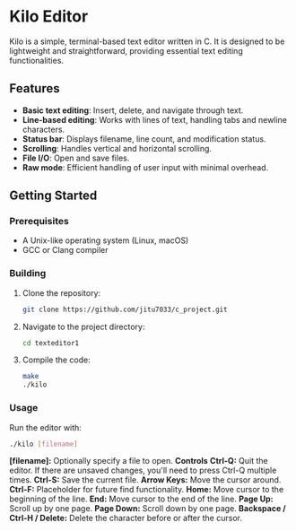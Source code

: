 # Kilo Editor

Kilo is a simple, terminal-based text editor written in C. It is designed to be lightweight and straightforward, providing essential text editing functionalities.

## Features

- **Basic text editing**: Insert, delete, and navigate through text.
- **Line-based editing**: Works with lines of text, handling tabs and newline characters.
- **Status bar**: Displays filename, line count, and modification status.
- **Scrolling**: Handles vertical and horizontal scrolling.
- **File I/O**: Open and save files.
- **Raw mode**: Efficient handling of user input with minimal overhead.

## Getting Started

### Prerequisites

- A Unix-like operating system (Linux, macOS)
- GCC or Clang compiler

### Building

1. Clone the repository:
    ```bash
    git clone https://github.com/jitu7033/c_project.git
    ```
2. Navigate to the project directory:
    ```bash
    cd texteditor1
    ```
3. Compile the code:
    ```bash
    make
    ./kilo
    ```

### Usage

Run the editor with:
```bash
./kilo [filename]
```
**[filename]:** Optionally specify a file to open.
**Controls**
**Ctrl-Q:** Quit the editor. If there are unsaved changes, you'll need to press Ctrl-Q multiple times.
**Ctrl-S:** Save the current file.
**Arrow Keys:** Move the cursor around.
**Ctrl-F:** Placeholder for future find functionality.
**Home:** Move cursor to the beginning of the line.
**End:** Move cursor to the end of the line.
**Page Up:** Scroll up by one page.
**Page Down:** Scroll down by one page.
**Backspace / Ctrl-H / Delete:** Delete the character before or after the cursor.
